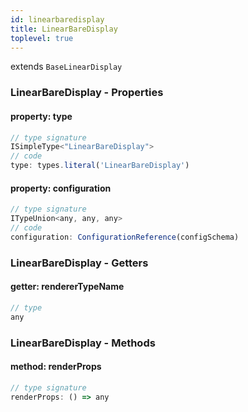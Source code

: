 ```yaml
---
id: linearbaredisplay
title: LinearBareDisplay
toplevel: true
---
```

extends `BaseLinearDisplay`



### LinearBareDisplay - Properties
#### property: type



```js
// type signature
ISimpleType<"LinearBareDisplay">
// code
type: types.literal('LinearBareDisplay')
```

#### property: configuration



```js
// type signature
ITypeUnion<any, any, any>
// code
configuration: ConfigurationReference(configSchema)
```


### LinearBareDisplay - Getters
#### getter: rendererTypeName



```js
// type
any
```


### LinearBareDisplay - Methods
#### method: renderProps



```js
// type signature
renderProps: () => any
```




 
